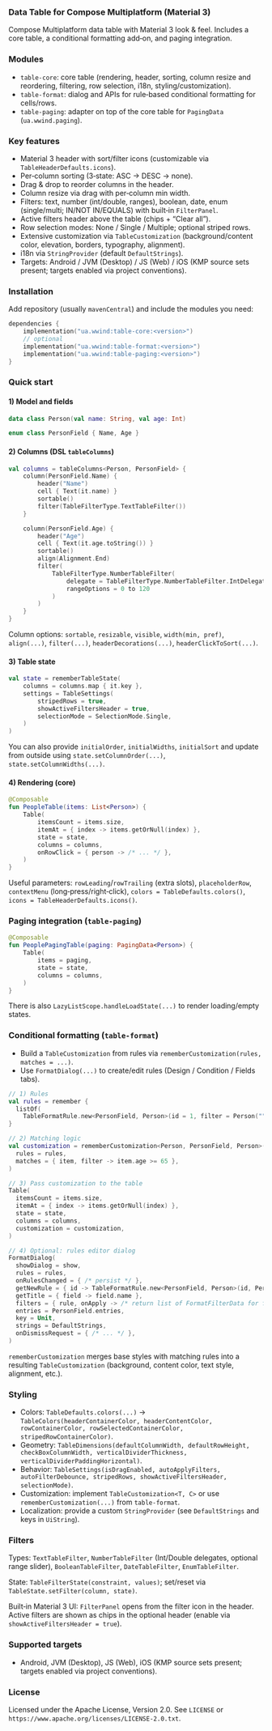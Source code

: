 ### Data Table for Compose Multiplatform (Material 3)

Compose Multiplatform data table with Material 3 look & feel. Includes a core table, a conditional formatting add‑on,
and paging integration.

### Modules

- `table-core`: core table (rendering, header, sorting, column resize and reordering, filtering, row selection, i18n,
  styling/customization).
- `table-format`: dialog and APIs for rule‑based conditional formatting for cells/rows.
- `table-paging`: adapter on top of the core table for `PagingData` (`ua.wwind.paging`).

### Key features

- Material 3 header with sort/filter icons (customizable via `TableHeaderDefaults.icons`).
- Per‑column sorting (3‑state: ASC → DESC → none).
- Drag & drop to reorder columns in the header.
- Column resize via drag with per‑column min width.
- Filters: text, number (int/double, ranges), boolean, date, enum (single/multi; IN/NOT IN/EQUALS) with built‑in
  `FilterPanel`.
- Active filters header above the table (chips + “Clear all”).
- Row selection modes: None / Single / Multiple; optional striped rows.
- Extensive customization via `TableCustomization` (background/content color, elevation, borders, typography,
  alignment).
- i18n via `StringProvider` (default `DefaultStrings`).
- Targets: Android / JVM (Desktop) / JS (Web) / iOS (KMP source sets present; targets enabled via project conventions).

### Installation

Add repository (usually `mavenCentral`) and include the modules you need:

```kotlin
dependencies {
    implementation("ua.wwind:table-core:<version>")
    // optional
    implementation("ua.wwind:table-format:<version>")
    implementation("ua.wwind:table-paging:<version>")
}
```

### Quick start

#### 1) Model and fields

```kotlin
data class Person(val name: String, val age: Int)

enum class PersonField { Name, Age }
```

#### 2) Columns (DSL `tableColumns`)

```kotlin
val columns = tableColumns<Person, PersonField> {
    column(PersonField.Name) {
        header("Name")
        cell { Text(it.name) }
        sortable()
        filter(TableFilterType.TextTableFilter())
    }

    column(PersonField.Age) {
        header("Age")
        cell { Text(it.age.toString()) }
        sortable()
        align(Alignment.End)
        filter(
            TableFilterType.NumberTableFilter(
                delegate = TableFilterType.NumberTableFilter.IntDelegate,
                rangeOptions = 0 to 120
            )
        )
    }
}
```

Column options: `sortable`, `resizable`, `visible`, `width(min, pref)`, `align(...)`, `filter(...)`,
`headerDecorations(...)`, `headerClickToSort(...)`.

#### 3) Table state

```kotlin
val state = rememberTableState(
    columns = columns.map { it.key },
    settings = TableSettings(
        stripedRows = true,
        showActiveFiltersHeader = true,
        selectionMode = SelectionMode.Single,
    )
)
```

You can also provide `initialOrder`, `initialWidths`, `initialSort` and update from outside using
`state.setColumnOrder(...)`, `state.setColumnWidths(...)`.

#### 4) Rendering (core)

```kotlin
@Composable
fun PeopleTable(items: List<Person>) {
    Table(
        itemsCount = items.size,
        itemAt = { index -> items.getOrNull(index) },
        state = state,
        columns = columns,
        onRowClick = { person -> /* ... */ },
    )
}
```

Useful parameters: `rowLeading`/`rowTrailing` (extra slots), `placeholderRow`, `contextMenu` (long‑press/right‑click),
`colors = TableDefaults.colors()`, `icons = TableHeaderDefaults.icons()`.

### Paging integration (`table-paging`)

```kotlin
@Composable
fun PeoplePagingTable(paging: PagingData<Person>) {
    Table(
        items = paging,
        state = state,
        columns = columns,
    )
}
```

There is also `LazyListScope.handleLoadState(...)` to render loading/empty states.

### Conditional formatting (`table-format`)

- Build a `TableCustomization` from rules via `rememberCustomization(rules, matches = ...)`.
- Use `FormatDialog(...)` to create/edit rules (Design / Condition / Fields tabs).

```kotlin
// 1) Rules
val rules = remember {
  listOf(
    TableFormatRule.new<PersonField, Person>(id = 1, filter = Person("", 0)))
}

// 2) Matching logic
val customization = rememberCustomization<Person, PersonField, Person>(
  rules = rules,
  matches = { item, filter -> item.age >= 65 },
)

// 3) Pass customization to the table
Table(
  itemsCount = items.size,
  itemAt = { index -> items.getOrNull(index) },
  state = state,
  columns = columns,
  customization = customization,
)

// 4) Optional: rules editor dialog
FormatDialog(
  showDialog = show,
  rules = rules,
  onRulesChanged = { /* persist */ },
  getNewRule = { id -> TableFormatRule.new<PersonField, Person>(id, Person("", 0)) },
  getTitle = { field -> field.name },
  filters = { rule, onApply -> /* return list of FormatFilterData for fields */ emptyList() },
  entries = PersonField.entries,
  key = Unit,
  strings = DefaultStrings,
  onDismissRequest = { /* ... */ },
)
```

`rememberCustomization` merges base styles with matching rules into a resulting `TableCustomization` (background,
content color, text style, alignment, etc.).

### Styling

- Colors: `TableDefaults.colors(...)` →
  `TableColors(headerContainerColor, headerContentColor, rowContainerColor, rowSelectedContainerColor, stripedRowContainerColor)`.
- Geometry:
  `TableDimensions(defaultColumnWidth, defaultRowHeight, checkBoxColumnWidth, verticalDividerThickness, verticalDividerPaddingHorizontal)`.
- Behavior:
  `TableSettings(isDragEnabled, autoApplyFilters, autoFilterDebounce, stripedRows, showActiveFiltersHeader, selectionMode)`.
- Customization: implement `TableCustomization<T, C>` or use `rememberCustomization(...)` from `table-format`.
- Localization: provide a custom `StringProvider` (see `DefaultStrings` and keys in `UiString`).

### Filters

Types: `TextTableFilter`, `NumberTableFilter` (Int/Double delegates, optional range slider), `BooleanTableFilter`,
`DateTableFilter`, `EnumTableFilter`.

State: `TableFilterState(constraint, values)`; set/reset via `TableState.setFilter(column, state)`.

Built‑in Material 3 UI: `FilterPanel` opens from the filter icon in the header. Active filters are shown as chips in the
optional header (enable via `showActiveFiltersHeader = true`).

### Supported targets

- Android, JVM (Desktop), JS (Web), iOS (KMP source sets present; targets enabled via project conventions).

### License

Licensed under the Apache License, Version 2.0. See `LICENSE` or `https://www.apache.org/licenses/LICENSE-2.0.txt`.
